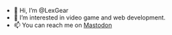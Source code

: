 - 👋 Hi, I’m @LexGear
- 👀 I’m interested in video game and web development.
- 📫 You can reach me on <a rel="me" href="https://mastodon.gamedev.place/@LexGear">Mastodon</a>

<!---
LexGear/LexGear is a ✨ special ✨ repository because its `README.md` (this file) appears on your GitHub profile.
You can click the Preview link to take a look at your changes.
--->
